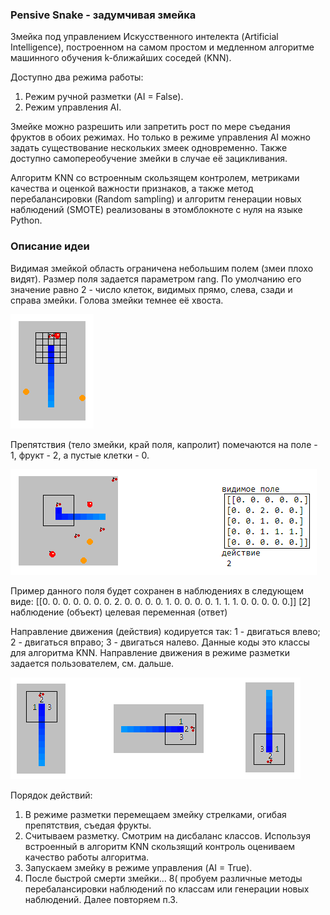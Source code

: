 ### Pensive Snake - задумчивая змейка

Змейка под управлением Искусственного интелекта (Artificial Intelligence), построенном на самом простом и медленном алгоритме машинного обучения k-ближайших соседей (KNN).

Доступно два режима работы: 
1. Режим ручной разметки (AI = False). 
2. Режим управления AI. 
    
Змейке можно разрешить или запретить рост по мере съедания фруктов в обоих режимах. Но только в режиме управления AI можно задать существование нескольких змеек одновременно. Также доступно самопереобучение змейки в случае её зацикливания.
    
Алгоритм KNN со встроенным скользящем контролем, метриками качества и оценкой важности признаков, а также метод перебалансировки (Random sampling) и алгоритм генерации новых наблюдений (SMOTE) реализованы в этомблокноте с нуля на языке Python.

###  Описание идеи

Видимая змейкой область ограничена небольшим полем (змеи плохо видят). Размер поля задается параметром rang. По умолчанию его значение равно 2 - число клеток, видимых прямо, слева, сзади и справа змейки. Голова змейки темнее её хвоста.

![](pic3.png)

Препятствия (тело змейки, край поля, капролит) помечаются на поле - 1, фрукт - 2, а пустые клетки - 0.

![](pic2.png)

Пример данного поля будет сохранен в наблюдениях в следующем виде:
[[0. 0. 0. 0. 0. 0. 0. 2. 0. 0. 0. 0. 1. 0. 0. 0. 0. 1. 1. 1. 0. 0. 0. 0. 0.]]     [2]
наблюдение (объект)                                                                целевая переменная (ответ)

Направление движения (действия) кодируется так: 1 - двигаться влево; 2 - двигаться вправо; 3 - двигаться налево. Данные коды это классы для алгоритма KNN. Направление движения в режиме разметки задается пользователем, см. дальше.   

![](pic1.png)

Порядок действий:
1. В режиме разметки перемещаем змейку стрелками, огибая препятствия, съедая фрукты. 
2. Считываем разметку. Смотрим на дисбаланс классов. Используя встроенный в алгоритм KNN скользящий контроль оцениваем качество работы алгоритма.
3. Запускаем змейку в режиме управления (AI = True).
4. После быстрой смерти змейки... 8( пробуем различные методы перебалансировки наблюдений по классам или генерации новых наблюдений. Далее повторяем п.3. 
